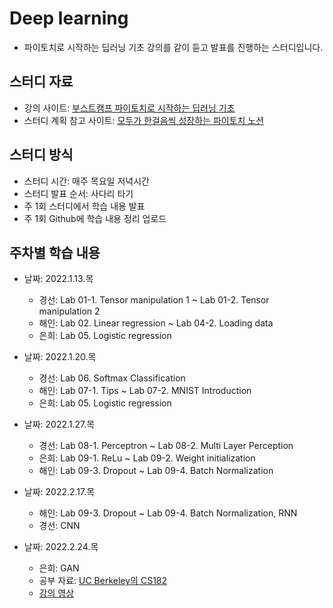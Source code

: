 # Deep learning

- 파이토치로 시작하는 딥러닝 기초 강의를 같이 듣고 발표를 진행하는 스터디입니다.

## 스터디 자료

- 강의 사이트: [부스트캠프 파이토치로 시작하는 딥러닝 기초](https://www.boostcourse.org/ai214/joinLectures/25076)
- 스터디 계획 참고 사이트: [모두가 한걸음씩 성장하는 파이토치 노션](https://pseudo-lab.com/pytorch-694d6c20216a47cabc3f0b355f59e8bd)

## 스터디 방식
- 스터디 시간: 매주 목요일 저녁시간
- 스터디 발표 순서: 사다리 타기
- 주 1회 스터디에서 학습 내용 발표
- 주 1회 Github에 학습 내용 정리 업로드

## 주차별 학습 내용
- 날짜: 2022.1.13.목
  - 경선: Lab 01-1. Tensor manipulation 1 ~ Lab 01-2. Tensor manipulation 2
  - 해인: Lab 02. Linear regression ~ Lab 04-2. Loading data
  - 은희: Lab 05. Logistic regression

- 날짜: 2022.1.20.목
  - 경선: Lab 06. Softmax Classification
  - 해인: Lab 07-1. Tips ~ Lab 07-2. MNIST Introduction
  - 은희: Lab 05. Logistic regression

- 날짜: 2022.1.27.목
  - 경선: Lab 08-1. Perceptron ~ Lab 08-2. Multi Layer Perception
  - 은희: Lab 09-1. ReLu ~ Lab 09-2. Weight initialization
  - 해인: Lab 09-3. Dropout ~ Lab 09-4. Batch Normalization

- 날짜: 2022.2.17.목
  - 해인: Lab 09-3. Dropout ~ Lab 09-4. Batch Normalization, RNN
  - 경선: CNN

- 날짜: 2022.2.24.목
  - 은희: GAN 
  - 공부 자료: [UC Berkeley의 CS182](https://cs182sp21.github.io/) 
  - [강의 영상](https://www.youtube.com/playlist?list=PL_iWQOsE6TfVmKkQHucjPAoRtIJYt8a5A)
